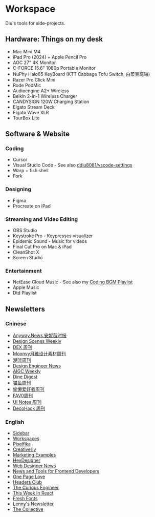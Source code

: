# Workspace

Diu's tools for side-projects.

## Hardware: Things on my desk

- Mac Mini M4
- iPad Pro (2024) + Apple Pencil Pro
- AOC 27" 4K Monitor
- C-FORCE 15.6" 1080p Portable Monitor
- NuPhy Halo65 KeyBoard (KTT Cabbage Tofu Switch, 白菜豆腐轴)
- Razer Pro Click Mini
- Rode PodMic
- Audioengine A2+ Wireless
- Belkin 2-in-1 Wireless Charger
- CANDYSIGN 120W Charging Station
- Elgato Stream Deck
- Elgato Wave XLR
- TourBox Lite

## Software & Website

### Coding

- Cursor
- Visual Studio Code - See also [ddiu8081/vscode-settings](https://github.com/ddiu8081/vscode-settings)
- Warp + fish shell
- Fork

### Designing

- Figma
- Procreate on iPad

### Streaming and Video Editing

- OBS Studio
- Keystroke Pro - Keypresses visualizer
- Epidemic Sound - Music for videos
- Final Cut Pro on Mac & iPad
- CleanShot X
- Screen Studio

### Entertainment

- NetEase Cloud Music - See also my [Coding BGM Playlist](https://ddiu.io/playlist)
- Apple Music
- Dtd Playlist

## Newsletters

### Chinese

- [Anyway.News 安妮薇时报](https://anyway.fm/news/)
- [Design Scenes Weekly](https://fenx.work/)
- [DEX 周刊](https://quaily.com/dingyi)
- [Moonvy月维设计素材周刊](https://quaily.com/moonvy)
- [潮流周刊](https://weekly.tw93.fun/)
- [Design Engineer News](https://dingyi.beehiiv.com/)
- [AIGC Weekly](https://quail.ink/op7418/)
- [Dine Digest](https://digest.dinehq.com/)
- [猫鱼周刊](https://quaily.com/ameow)
- [偷懒爱好者周刊](https://echosoar.github.io/weekly/)
- [FAV0周刊](https://fav0.com/)
- [UI Notes 周刊](https://uinotes.substack.com/)
- [DecoHack 周刊](https://decohack.com/category/decohack-weekly/)

### English
  
- [Sidebar](https://sidebar.io/)
- [Workspaces](https://www.workspaces.xyz/)
- [Pixelfika](https://pixelfika.com/)
- [Creativerly](https://creativerly.com/)
- [Marketing Examples](https://marketingexamples.com/)
- [HeyDesigner](https://heydesigner.com/)
- [Web Designer News](https://webdesignernews.com/)
- [News and Tools for Frontend Developers](https://frontenddogma.com/)
- [One Page Love](https://onepagelove.com/)
- [Headers Club](https://headers.club/)
- [The Curious Engineer](https://www.alexhyett.com/newsletter/)
- [This Week In React](https://thisweekinreact.com/newsletter)
- [Fresh Fonts](https://newsletter.freshfonts.io/)
- [Lenny's Newsletter](https://www.lennysnewsletter.com/)
- [The Collective](https://tympanus.net/codrops/collective/)
